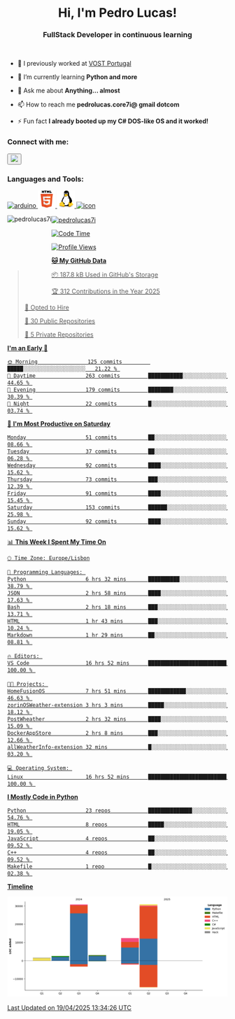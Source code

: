 <h1 align="center">Hi, I'm Pedro Lucas!</h1>
<h3 align="center">FullStack Developer in continuous learning</h3>
<br>

- 🔭 I previously worked at [VOST Portugal](https://github.com/vostpt) 

- 🌱 I’m currently learning **Python and more**

- 💬 Ask me about **Anything... almost**

- 📫 How to reach me **pedrolucas.core7i@ gmail dotcom**

- ⚡ Fun fact **I already booted up my C# DOS-like OS and it worked!**

<h3 align="left">Connect with me:</h3>
<p align="left">
    <div display="flex">
        <a href="https://bsky.app/profile/pedrolucas7i.bsky.social">
            <button>
                <img width=45 src="https://upload.wikimedia.org/wikipedia/commons/7/7a/Bluesky_Logo.svg">
            </button>
        </a>
    </div>
</p>
<h3 align="left">Languages and Tools:</h3>
<p align="left"> <a href="https://www.arduino.cc/" target="_blank" rel="noreferrer"> <img src="https://cdn.worldvectorlogo.com/logos/arduino-1.svg" alt="arduino" width="40" height="40"/> </a> <a href="https://www.w3.org/html/" target="_blank" rel="noreferrer"> <img src="https://raw.githubusercontent.com/devicons/devicon/master/icons/html5/html5-original-wordmark.svg" alt="html5" width="40" height="40"/> </a> <a href="https://www.linux.org/" target="_blank" rel="noreferrer"> <img src="https://raw.githubusercontent.com/devicons/devicon/master/icons/linux/linux-original.svg" alt="linux" width="40" height="40"/> </a> <a href="https://www.python.org" target="_blank" rel="noreferrer"> <img src="https://techstack-generator.vercel.app/python-icon.svg" alt="icon" width="40" height="40" />

<p><img align="left" height="194px" src="https://github-readme-stats.vercel.app/api/top-langs?username=pedrolucas7i&show_icons=true&theme=tokyonight&locale=en&layout=compact" alt="pedrolucas7i" /></p><img height="194px" align="center" src="https://github-readme-stats.vercel.app/api?username=pedrolucas7i&show_icons=true&theme=tokyonight&locale=en" alt="pedrolucas7i" />

<!--START_SECTION:waka-->
![Code Time](http://img.shields.io/badge/Code%20Time-113%20hrs%2054%20mins-blue)

![Profile Views](http://img.shields.io/badge/Profile%20Views-15-blue)

**🐱 My GitHub Data** 

> 📦 187.8 kB Used in GitHub's Storage 
 > 
> 🏆 312 Contributions in the Year 2025
 > 
> 💼 Opted to Hire
 > 
> 📜 30 Public Repositories 
 > 
> 🔑 5 Private Repositories 
 > 
**I'm an Early 🐤** 

```text
🌞 Morning                125 commits         █████░░░░░░░░░░░░░░░░░░░░   21.22 % 
🌆 Daytime                263 commits         ███████████░░░░░░░░░░░░░░   44.65 % 
🌃 Evening                179 commits         ████████░░░░░░░░░░░░░░░░░   30.39 % 
🌙 Night                  22 commits          █░░░░░░░░░░░░░░░░░░░░░░░░   03.74 % 
```
📅 **I'm Most Productive on Saturday** 

```text
Monday                   51 commits          ██░░░░░░░░░░░░░░░░░░░░░░░   08.66 % 
Tuesday                  37 commits          ██░░░░░░░░░░░░░░░░░░░░░░░   06.28 % 
Wednesday                92 commits          ████░░░░░░░░░░░░░░░░░░░░░   15.62 % 
Thursday                 73 commits          ███░░░░░░░░░░░░░░░░░░░░░░   12.39 % 
Friday                   91 commits          ████░░░░░░░░░░░░░░░░░░░░░   15.45 % 
Saturday                 153 commits         ██████░░░░░░░░░░░░░░░░░░░   25.98 % 
Sunday                   92 commits          ████░░░░░░░░░░░░░░░░░░░░░   15.62 % 
```


📊 **This Week I Spent My Time On** 

```text
🕑︎ Time Zone: Europe/Lisbon

💬 Programming Languages: 
Python                   6 hrs 32 mins       ██████████░░░░░░░░░░░░░░░   38.79 % 
JSON                     2 hrs 58 mins       ████░░░░░░░░░░░░░░░░░░░░░   17.63 % 
Bash                     2 hrs 18 mins       ███░░░░░░░░░░░░░░░░░░░░░░   13.71 % 
HTML                     1 hr 43 mins        ███░░░░░░░░░░░░░░░░░░░░░░   10.24 % 
Markdown                 1 hr 29 mins        ██░░░░░░░░░░░░░░░░░░░░░░░   08.81 % 

🔥 Editors: 
VS Code                  16 hrs 52 mins      █████████████████████████   100.00 % 

🐱‍💻 Projects: 
HomeFusionOS             7 hrs 51 mins       ████████████░░░░░░░░░░░░░   46.63 % 
zorinOSWeather-extension 3 hrs 3 mins        █████░░░░░░░░░░░░░░░░░░░░   18.12 % 
PostWheather             2 hrs 32 mins       ████░░░░░░░░░░░░░░░░░░░░░   15.09 % 
DockerAppStore           2 hrs 8 mins        ███░░░░░░░░░░░░░░░░░░░░░░   12.66 % 
allWeatherInfo-extension 32 mins             █░░░░░░░░░░░░░░░░░░░░░░░░   03.20 % 

💻 Operating System: 
Linux                    16 hrs 52 mins      █████████████████████████   100.00 % 
```

**I Mostly Code in Python** 

```text
Python                   23 repos            ██████████████░░░░░░░░░░░   54.76 % 
HTML                     8 repos             █████░░░░░░░░░░░░░░░░░░░░   19.05 % 
JavaScript               4 repos             ██░░░░░░░░░░░░░░░░░░░░░░░   09.52 % 
C++                      4 repos             ██░░░░░░░░░░░░░░░░░░░░░░░   09.52 % 
Makefile                 1 repo              █░░░░░░░░░░░░░░░░░░░░░░░░   02.38 % 
```



**Timeline**

![Lines of Code chart](https://raw.githubusercontent.com/pedrolucas7i/pedrolucas7i/main/assets/bar_graph.png)


 Last Updated on 19/04/2025 13:34:26 UTC
<!--END_SECTION:waka-->
